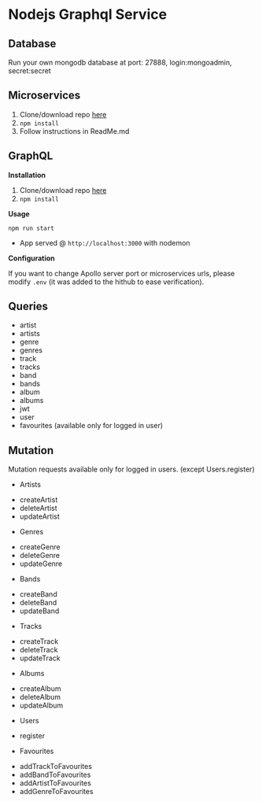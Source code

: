 # Nodejs Graphql Service
## Database

Run your own mongodb database at port: 27888, login:mongoadmin, secret:secret

## Microservices

1. Clone/download repo [here](https://github.com/rolling-scopes-school/node-graphql-service)
2. `npm install`
3. Follow instructions in ReadMe.md

## GraphQL

**Installation**

1. Clone/download repo [here](https://github.com/LeninBel/nodejs_graphQL)
2. `npm install`

**Usage**

`npm run start`

- App served @ `http://localhost:3000` with nodemon

**Configuration**

If you want to change Apollo server port or microservices urls, please modify `.env` (it was added to the hithub to ease verification).

## Queries

- artist
- artists
- genre
- genres
- track
- tracks
- band
- bands
- album
- albums
- jwt
- user
- favourites (available only for logged in user)

## Mutation

Mutation requests available only for logged in users. (except Users.register)

- Artists

* createArtist
* deleteArtist
* updateArtist

- Genres

* createGenre
* deleteGenre
* updateGenre

- Bands

* createBand
* deleteBand
* updateBand

- Tracks

* createTrack
* deleteTrack
* updateTrack

- Albums

* createAlbum
* deleteAlbum
* updateAlbum

- Users

* register

- Favourites

* addTrackToFavourites
* addBandToFavourites
* addArtistToFavourites
* addGenreToFavourites